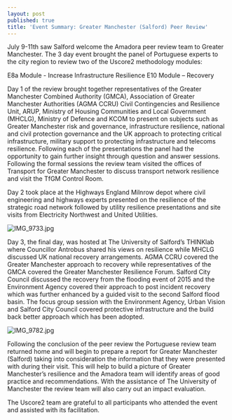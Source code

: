```yaml
---
layout: post
published: true
title: 'Event Summary: Greater Manchester (Salford) Peer Review'
---
```

July 9-11th saw Salford welcome the Amadora peer review team to Greater Manchester. The 3 day event brought the panel of Portuguese experts to the city region to review two of the Uscore2 methodology modules:

E8a Module - Increase Infrastructure Resilience
E10 Module – Recovery

Day 1 of the review brought together representatives of the Greater Manchester Combined Authority (GMCA), Association of Greater Manchester Authorities (AGMA CCRU) Civil Contingencies and Resilience Unit, ARUP, Ministry of Housing Communities and Local Government (MHCLG), Ministry of Defence and KCOM to present on subjects such as Greater Manchester risk and governance, infrastructure resilience, national and civil protection governance and the UK approach to protecting critical infrastructure, military support to protecting infrastructure and telecoms resilience. Following each of the presentations the panel had the opportunity to gain further insight through question and answer sessions. Following the formal sessions the review team visited the offices of Transport for Greater Manchester to discuss transport network resilience and visit the TfGM Control Room.

Day 2 took place at the Highways England Milnrow depot where civil engineering and highways experts presented on the resilience of the strategic road network followed by utility resilience presentations and site visits from Electricity Northwest and United Utilities.

![IMG_9733.jpg]({{site.baseurl}}/media/IMG_9733.jpg)

Day 3, the final day, was hosted at The University of Salford’s THINKlab where Councillor Antrobus shared his views on resilience while MHCLG discussed UK national recovery arrangements. AGMA CCRU covered the Greater Manchester approach to recovery while representatives of the GMCA covered the Greater Manchester Resilience Forum. Salford City Council discussed the recovery from the flooding event of 2015 and the Environment Agency covered their approach to post incident recovery which was further enhanced by a guided visit to the second Salford flood basin. The focus group session with the Environment Agency, Urban Vision and Salford City Council covered protective infrastructure and the build back better approach which has been adopted.

![IMG_9782.jpg]({{site.baseurl}}/media/IMG_9782.jpg)

Following the conclusion of the peer review the Portuguese review team returned home and will begin to prepare a report for Greater Manchester (Salford) taking into consideration the information that they were presented with during their visit. This will help to build a picture of Greater Manchester’s resilience and the Amadora team will identify areas of good practice and recommendations. With the assistance of The University of Manchester the review team will also carry out an impact evaluation. 

The Uscore2 team are grateful to all participants who attended the event and assisted with its facilitation.
